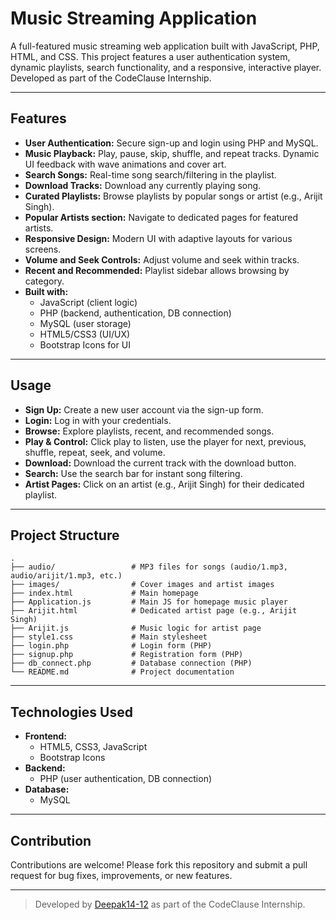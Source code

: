 # Music Streaming Application

A full-featured music streaming web application built with JavaScript, PHP, HTML, and CSS. This project features a user authentication system, dynamic playlists, search functionality, and a responsive, interactive player. Developed as part of the CodeClause Internship.

---

## Features

- **User Authentication:** Secure sign-up and login using PHP and MySQL.
- **Music Playback:** Play, pause, skip, shuffle, and repeat tracks. Dynamic UI feedback with wave animations and cover art.
- **Search Songs:** Real-time song search/filtering in the playlist.
- **Download Tracks:** Download any currently playing song.
- **Curated Playlists:** Browse playlists by popular songs or artist (e.g., Arijit Singh).
- **Popular Artists section:** Navigate to dedicated pages for featured artists.
- **Responsive Design:** Modern UI with adaptive layouts for various screens.
- **Volume and Seek Controls:** Adjust volume and seek within tracks.
- **Recent and Recommended:** Playlist sidebar allows browsing by category.
- **Built with:** 
  - JavaScript (client logic)
  - PHP (backend, authentication, DB connection)
  - MySQL (user storage)
  - HTML5/CSS3 (UI/UX)
  - Bootstrap Icons for UI

---

## Usage

- **Sign Up:** Create a new user account via the sign-up form.
- **Login:** Log in with your credentials.
- **Browse:** Explore playlists, recent, and recommended songs.
- **Play & Control:** Click play to listen, use the player for next, previous, shuffle, repeat, seek, and volume.
- **Download:** Download the current track with the download button.
- **Search:** Use the search bar for instant song filtering.
- **Artist Pages:** Click on an artist (e.g., Arijit Singh) for their dedicated playlist.

---

## Project Structure

```
.
├── audio/                 # MP3 files for songs (audio/1.mp3, audio/arijit/1.mp3, etc.)
├── images/                # Cover images and artist images
├── index.html             # Main homepage
├── Application.js         # Main JS for homepage music player
├── Arijit.html            # Dedicated artist page (e.g., Arijit Singh)
├── Arijit.js              # Music logic for artist page
├── style1.css             # Main stylesheet
├── login.php              # Login form (PHP)
├── signup.php             # Registration form (PHP)
├── db_connect.php         # Database connection (PHP)
└── README.md              # Project documentation
```

---

## Technologies Used

- **Frontend:** 
  - HTML5, CSS3, JavaScript
  - Bootstrap Icons
- **Backend:**
  - PHP (user authentication, DB connection)
- **Database:**
  - MySQL

---

## Contribution

Contributions are welcome! Please fork this repository and submit a pull request for bug fixes, improvements, or new features.

---

> Developed by [Deepak14-12](https://github.com/Deepak14-12) as part of the CodeClause Internship.
